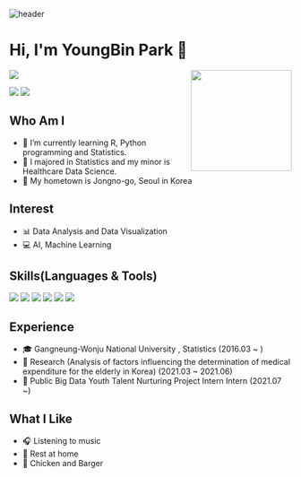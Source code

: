 ![header](https://capsule-render.vercel.app/api?type=waving&color=CED8F6&height=200&section=header&text=Park%20Young%20Bin's%20GitHub%20Profile&fontSize=45)
# Hi, I'm YoungBin Park 👋
<a href="https://hits.seeyoufarm.com"><img src="https://hits.seeyoufarm.com/api/count/incr/badge.svg?url=https%3A%2F%2Fgithub.com%2FPark-Young-Bin&count_bg=%23EE71AE&title_bg=%23555555&icon=&icon_color=%23E7E7E7&title=VISIT&edge_flat=false"/></a> <img align='right' src="https://github-readme-stats.vercel.app/api?username=Park-Young-Bin" height="180"> 

<img src="https://img.shields.io/badge/Gmail-d14836?style=flat&logo=Gmail&logoColor=white" /> <img src="https://img.shields.io/badge/Blog-03C75A?style=flat&logo=Naver&logoColor=white" /> 

## Who Am I 
- 🌱 I’m currently learning R, Python programming and Statistics.
- 🥇 I majored in Statistics and my minor is Healthcare Data Science.
- 🚅 My hometown is Jongno-go, Seoul in Korea

## Interest
- &#128202; Data Analysis and Data Visualization
- &#128187; AI, Machine Learning

## Skills(Languages & Tools)
<img src="https://img.shields.io/badge/R-276DC3?style=flat&logo=R&logoColor=white" /> <img src="https://img.shields.io/badge/RStudio-75AADB?style=flat&logo=RStudio&logoColor=white" /> <img src="https://img.shields.io/badge/Python-3776AB?style=flat&logo=Python&logoColor=white" /> <img src="https://img.shields.io/badge/MySQL-4479A1?style=flat&logo=MySQL&logoColor=white" /> <img src="https://img.shields.io/badge/Jupyter-F37626?style=flat&logo=Jupyter&logoColor=white" /> <img src="https://img.shields.io/badge/Git-F05032?style=flat&logo=Git&logoColor=white" />

## Experience
- 🎓 Gangneung-Wonju National University , Statistics (2016.03 ~ )
- &#128195; Research (Analysis of factors influencing the determination of medical expenditure
for the elderly in Korea) (2021.03 ~ 2021.06)
- &#128084; Public Big Data Youth Talent Nurturing Project Intern Intern (2021.07 ~)

## What I Like 
- &#127911; Listening to music   
- &#127969;	Rest at home
- &#127831;	Chicken and Barger
